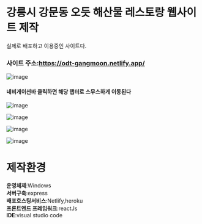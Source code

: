 # 강릉시 강문동 오듯 해산물 레스토랑 웹사이트 제작
실제로 배포하고 이용중인 사이트다.

### 사이트 주소:https://odt-gangmoon.netlify.app/
![image](https://user-images.githubusercontent.com/53036141/136642006-d0b1b1a5-a05d-4e74-b78c-8252cd378302.png)

#### 네비게이션바 클릭하면 해당 챕터로 스무스하게 이동된다

![image](https://user-images.githubusercontent.com/53036141/136642180-a3c3ac47-0b4f-4bfb-8e53-4331b0e8b269.png)

![image](https://user-images.githubusercontent.com/53036141/136642122-8d842fb2-8cc6-4e9d-891d-28a018513674.png)

![image](https://user-images.githubusercontent.com/53036141/136642143-5858703b-7073-41c4-bc0b-6483b584a6b3.png)

![image](https://user-images.githubusercontent.com/53036141/136642160-7f03fdc5-f51c-4848-8ee1-3943a9f7f65f.png)


# 제작환경

**운영체제**:Windows  
**서버구축**:express  
**배포호스팅서비스**:Netlify,heroku  
**프론트엔드 프레임워크**:reactJs  
**IDE**:visual studio code  
